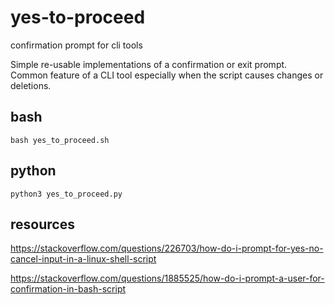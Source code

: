 # yes-to-proceed
confirmation prompt for cli tools

Simple re-usable implementations of a confirmation or exit prompt.
Common feature of a CLI tool especially when the script causes changes or deletions. 

## bash
```
bash yes_to_proceed.sh
```

## python
```
python3 yes_to_proceed.py
```

## resources
https://stackoverflow.com/questions/226703/how-do-i-prompt-for-yes-no-cancel-input-in-a-linux-shell-script

https://stackoverflow.com/questions/1885525/how-do-i-prompt-a-user-for-confirmation-in-bash-script